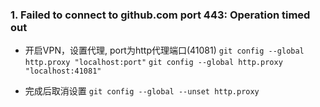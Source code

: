 
### 1. Failed to connect to github.com port 443: Operation timed out
- 开启VPN，设置代理, port为http代理端口(41081)
` git config --global http.proxy "localhost:port" ` 
`git config --global http.proxy "localhost:41081" `

- 完成后取消设置
` git config --global --unset http.proxy `